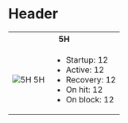 <!-- TITLE: Geral -->
<!-- SUBTITLE: A quick summary of Geral -->

# Header
<table>
    <tr>
        <th colspan="2">
            5H
        </th>
    </tr>
    <tr>
        <td>
            <img src="http://placehold.it/150x300" alt="5H">
            <span align="center">5H</span>
        </td>
        <td>
				
- Startup: 12
- Active: 12
- Recovery: 12
- On hit: 12
- On block: 12
        </td>
    </tr>
</table>